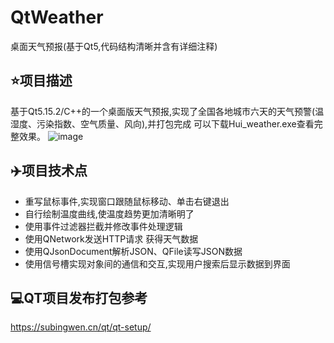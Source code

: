 # QtWeather
桌面天气预报(基于Qt5,代码结构清晰并含有详细注释)

## :star:项目描述
基于Qt5.15.2/C++的一个桌面版天气预报,实现了全国各地城市六天的天气预警(温湿度、污染指数、空气质量、风向),并打包完成 可以下载Hui_weather.exe查看完整效果。
![image](https://github.com/hui0927/QtWeather/assets/117810372/fde6cf58-5b96-4d7d-8ce7-f61741c60dd4)


## :airplane:项目技术点
* 重写鼠标事件,实现窗口跟随鼠标移动、单击右键退出
* 自行绘制温度曲线,使温度趋势更加清晰明了
* 使用事件过滤器拦截并修改事件处理逻辑
* 使用QNetwork发送HTTP请求 获得天气数据
* 使用QJsonDocument解析JSON、QFile读写JSON数据
* 使用信号槽实现对象间的通信和交互,实现用户搜索后显示数据到界面

## :computer:QT项目发布打包参考
https://subingwen.cn/qt/qt-setup/
